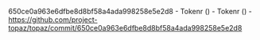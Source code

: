 650ce0a963e6dfbe8d8bf58a4ada998258e5e2d8 - Tokenr () - Tokenr () - https://github.com/project-topaz/topaz/commit/650ce0a963e6dfbe8d8bf58a4ada998258e5e2d8
